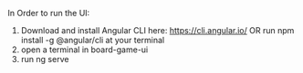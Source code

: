 In Order to run the UI:
1. Download and install Angular CLI here: https://cli.angular.io/
   OR run npm install -g @angular/cli at your terminal
2. open a terminal in board-game-ui
3. run ng serve
